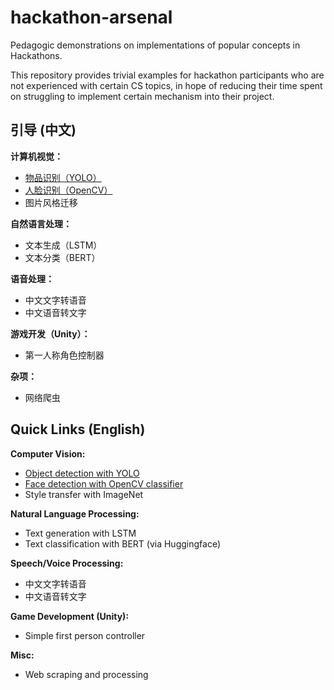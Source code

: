 # hackathon-arsenal
Pedagogic demonstrations on implementations of popular concepts in Hackathons.

This repository provides trivial examples for hackathon participants who are not experienced with certain CS topics, in hope of reducing
their time spent on struggling to implement certain mechanism into their project.

## 引导 (中文)
__计算机视觉：__
- [物品识别（YOLO）](computer-vision/object-detection-yolo/)
- [人脸识别（OpenCV）](computer-vision/face-detection-opencv/)
- 图片风格迁移

__自然语言处理：__
- 文本生成（LSTM）
- 文本分类（BERT）

__语音处理：__
- 中文文字转语音
- 中文语音转文字

__游戏开发（Unity）：__
- 第一人称角色控制器

__杂项：__
- 网络爬虫

## Quick Links (English)
__Computer Vision:__
- [Object detection with YOLO](computer-vision/object-detection-yolo/)
- [Face detection with OpenCV classifier](computer-vision/face-detection-opencv/)
- Style transfer with ImageNet

__Natural Language Processing:__
- Text generation with LSTM
- Text classification with BERT (via Huggingface)

__Speech/Voice Processing:__
- 中文文字转语音
- 中文语音转文字

__Game Development (Unity):__
- Simple first person controller

__Misc:__
- Web scraping and processing